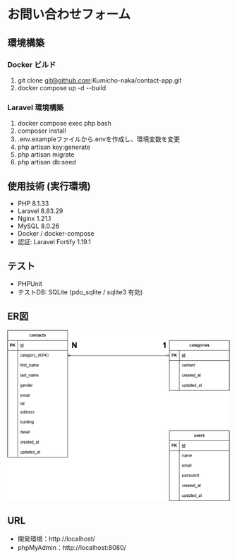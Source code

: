 # お問い合わせフォーム

## 環境構築
### Docker ビルド
1. git clone git@github.com:Kumicho-naka/contact-app.git
2. docker compose up -d --build

### Laravel 環境構築
1. docker compose exec php bash
2. composer install
3. .env.exampleファイルから.envを作成し、環境変数を変更
4. php artisan key:generate
5. php artisan migrate
6. php artisan db:seed

## 使用技術 (実行環境)
- PHP 8.1.33
- Laravel 8.83.29
- Nginx 1.21.1
- MySQL 8.0.26
- Docker / docker-compose
- 認証: Laravel Fortify 1.19.1

## テスト
- PHPUnit
- テストDB: SQLite (pdo_sqlite / sqlite3 有効)

## ER図
![ER図](./docs/erd.png)

## URL
- 開発環境：http://localhost/
- phpMyAdmin：http://localhost:8080/